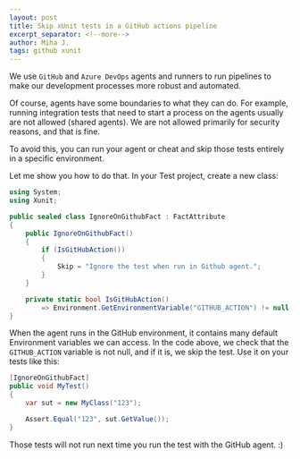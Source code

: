 ```yaml
---
layout: post
title: Skip xUnit tests in a GitHub actions pipeline
excerpt_separator: <!--more-->
author: Miha J.
tags: github xunit
---
```


We use `GitHub` and `Azure DevOps` agents and runners to run pipelines to make our development processes more robust and automated.

Of course, agents have some boundaries to what they can do. For example, running integration tests that need to start a process on the agents usually are not allowed (shared agents). We are not allowed primarily for security reasons, and that is fine.

To avoid this, you can run your agent or cheat and skip those tests entirely in a specific environment.

Let me show you how to do that. In your Test project, create a new class:

```csharp
using System;
using Xunit;

public sealed class IgnoreOnGithubFact : FactAttribute
{
    public IgnoreOnGithubFact()
    {
        if (IsGitHubAction())
        {
            Skip = "Ignore the test when run in Github agent.";
        }
    }

    private static bool IsGitHubAction()
        => Environment.GetEnvironmentVariable("GITHUB_ACTION") != null;
}
```

When the agent runs in the GitHub environment, it contains many default Environment variables we can access. In the code above, we check that the `GITHUB_ACTION` variable is not null, and if it is, we skip the test. Use it on your tests like this:

```csharp
[IgnoreOnGithubFact]
public void MyTest()
{
    var sut = new MyClass("123");

    Assert.Equal("123", sut.GetValue());
}
```

Those tests will not run next time you run the test with the GitHub agent. :)